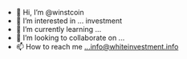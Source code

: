 - 👋 Hi, I’m @winstcoin
- 👀 I’m interested in ... investment
- 🌱 I’m currently learning ...
- 💞️ I’m looking to collaborate on ...
- 📫 How to reach me ...info@whiteinvestment.info

<!---
winstcoin/winstcoin is a ✨ special ✨ repository because its `README.md` (this file) appears on your GitHub profile.
You can click the Preview link to take a look at your changes.
--->
